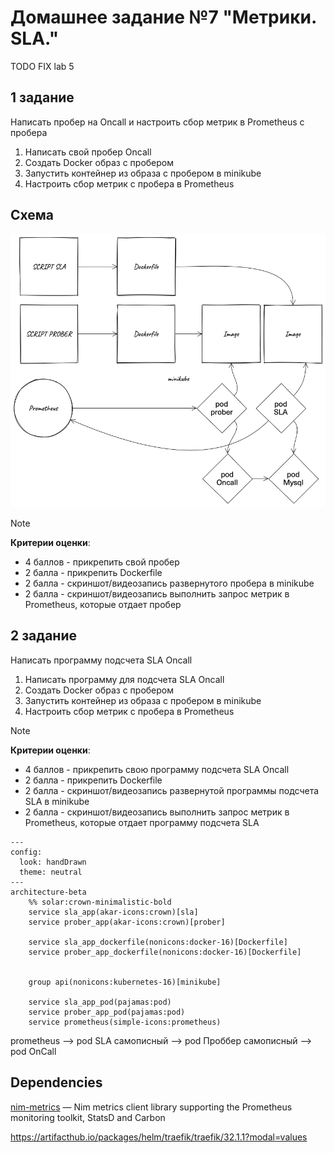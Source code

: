 # Домашнее задание №7 "Метрики. SLA."

TODO FIX lab 5

## 1 задание

Написать пробер на Oncall и настроить сбор метрик в Prometheus с пробера

1) Написать свой пробер Oncall
2) Создать Docker образ с пробером
3) Запустить контейнер из образа с пробером в minikube
4) Настроить сбор метрик с пробера в Prometheus

## Схема

![](image-1.png)

> [!NOTE]
> **Критерии оценки**:
> * 4 баллов - прикрепить свой пробер
> * 2 балла - прикрепить Dockerfile
> * 2 балла - скриншот/видеозапись развернутого пробера в minikube
> * 2 балла - скриншот/видеозапись выполнить запрос метрик в Prometheus, которые отдает пробер

## 2 задание
Написать программу подсчета SLA Oncall

1) Написать программу для подсчета SLA Oncall
2) Создать Docker образ с пробером
3) Запустить контейнер из образа с пробером в minikube
4) Настроить сбор метрик с пробера в Prometheus

> [!NOTE]
> **Критерии оценки**:
> * 4 баллов - прикрепить свою программу подсчета SLA Oncall
> * 2 балла - прикрепить Dockerfile
> * 2 балла - скриншот/видеозапись развернутой программы подсчета SLA в minikube
> * 2 балла - скриншот/видеозапись выполнить запрос метрик в Prometheus, которые отдает программу подсчета SLA

```
---
config:
  look: handDrawn
  theme: neutral
---
architecture-beta
    %% solar:crown-minimalistic-bold
    service sla_app(akar-icons:crown)[sla]
    service prober_app(akar-icons:crown)[prober]

    service sla_app_dockerfile(nonicons:docker-16)[Dockerfile]
    service prober_app_dockerfile(nonicons:docker-16)[Dockerfile]


    group api(nonicons:kubernetes-16)[minikube]

    service sla_app_pod(pajamas:pod)
    service prober_app_pod(pajamas:pod)
    service prometheus(simple-icons:prometheus)
```


prometheus
-->
pod SLA самописный
-->
pod Проббер самописный
-->
pod OnCall


## Dependencies
[nim-metrics](https://github.com/status-im/nim-metrics) — Nim metrics client library supporting the Prometheus monitoring toolkit, StatsD and Carbon


https://artifacthub.io/packages/helm/traefik/traefik/32.1.1?modal=values
